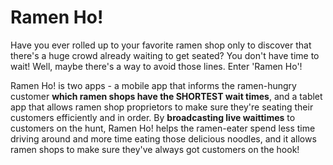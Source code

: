 # Ramen Ho!

Have you ever rolled up to your favorite ramen shop only to discover that there's a huge crowd already waiting to get seated? You don't have time to wait! Well, maybe there's a way to avoid those lines. Enter 'Ramen Ho'!

Ramen Ho! is two apps - a mobile app that informs the ramen-hungry customer **which ramen shops have the SHORTEST wait times**, and a tablet app that allows ramen shop proprietors to make sure they're seating their customers efficiently and in order. By **broadcasting live waittimes** to customers on the hunt, Ramen Ho! helps the ramen-eater spend less time driving around and more time eating those delicious noodles, and it allows ramen shops to make sure they've always got customers on the hook!
